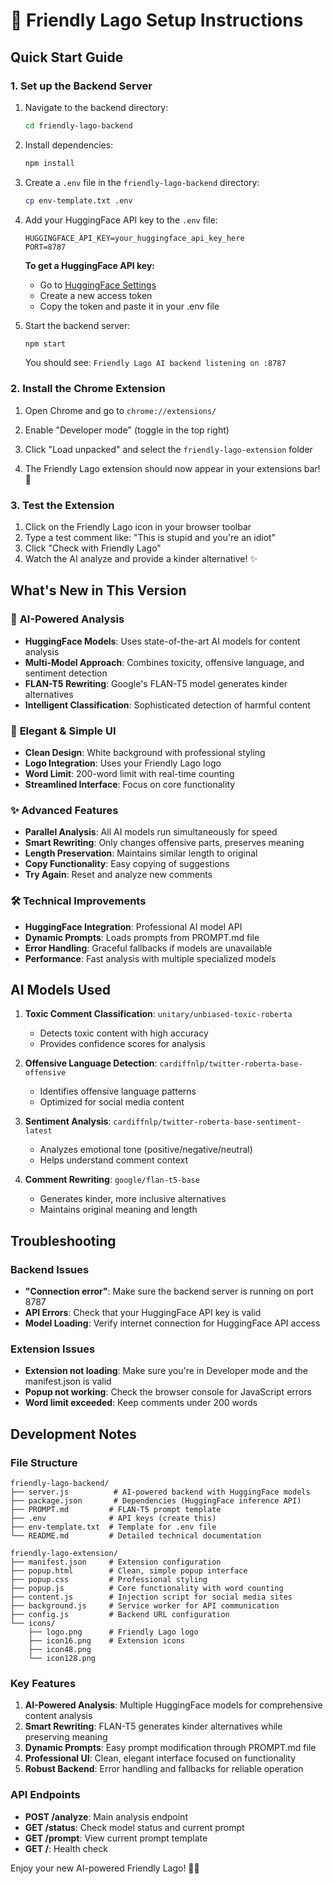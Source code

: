 # 🦜 Friendly Lago Setup Instructions

## Quick Start Guide

### 1. Set up the Backend Server

1. Navigate to the backend directory:
   ```bash
   cd friendly-lago-backend
   ```

2. Install dependencies:
   ```bash
   npm install
   ```

3. Create a `.env` file in the `friendly-lago-backend` directory:
   ```bash
   cp env-template.txt .env
   ```

4. Add your HuggingFace API key to the `.env` file:
   ```
   HUGGINGFACE_API_KEY=your_huggingface_api_key_here
   PORT=8787
   ```

   **To get a HuggingFace API key:**
   - Go to [HuggingFace Settings](https://huggingface.co/settings/tokens)
   - Create a new access token
   - Copy the token and paste it in your .env file

5. Start the backend server:
   ```bash
   npm start
   ```

   You should see: `Friendly Lago AI backend listening on :8787`

### 2. Install the Chrome Extension

1. Open Chrome and go to `chrome://extensions/`

2. Enable "Developer mode" (toggle in the top right)

3. Click "Load unpacked" and select the `friendly-lago-extension` folder

4. The Friendly Lago extension should now appear in your extensions bar! 🦜

### 3. Test the Extension

1. Click on the Friendly Lago icon in your browser toolbar
2. Type a test comment like: "This is stupid and you're an idiot"
3. Click "Check with Friendly Lago"
4. Watch the AI analyze and provide a kinder alternative! ✨

## What's New in This Version

### 🤖 **AI-Powered Analysis**
- **HuggingFace Models**: Uses state-of-the-art AI models for content analysis
- **Multi-Model Approach**: Combines toxicity, offensive language, and sentiment detection
- **FLAN-T5 Rewriting**: Google's FLAN-T5 model generates kinder alternatives
- **Intelligent Classification**: Sophisticated detection of harmful content

### 🎨 **Elegant & Simple UI**
- **Clean Design**: White background with professional styling
- **Logo Integration**: Uses your Friendly Lago logo
- **Word Limit**: 200-word limit with real-time counting
- **Streamlined Interface**: Focus on core functionality

### ✨ **Advanced Features**
- **Parallel Analysis**: All AI models run simultaneously for speed
- **Smart Rewriting**: Only changes offensive parts, preserves meaning
- **Length Preservation**: Maintains similar length to original
- **Copy Functionality**: Easy copying of suggestions
- **Try Again**: Reset and analyze new comments

### 🛠 **Technical Improvements**
- **HuggingFace Integration**: Professional AI model API
- **Dynamic Prompts**: Loads prompts from PROMPT.md file
- **Error Handling**: Graceful fallbacks if models are unavailable
- **Performance**: Fast analysis with multiple specialized models

## AI Models Used

1. **Toxic Comment Classification**: `unitary/unbiased-toxic-roberta`
   - Detects toxic content with high accuracy
   - Provides confidence scores for analysis

2. **Offensive Language Detection**: `cardiffnlp/twitter-roberta-base-offensive`
   - Identifies offensive language patterns
   - Optimized for social media content

3. **Sentiment Analysis**: `cardiffnlp/twitter-roberta-base-sentiment-latest`
   - Analyzes emotional tone (positive/negative/neutral)
   - Helps understand comment context

4. **Comment Rewriting**: `google/flan-t5-base`
   - Generates kinder, more inclusive alternatives
   - Maintains original meaning and length

## Troubleshooting

### Backend Issues
- **"Connection error"**: Make sure the backend server is running on port 8787
- **API Errors**: Check that your HuggingFace API key is valid
- **Model Loading**: Verify internet connection for HuggingFace API access

### Extension Issues
- **Extension not loading**: Make sure you're in Developer mode and the manifest.json is valid
- **Popup not working**: Check the browser console for JavaScript errors
- **Word limit exceeded**: Keep comments under 200 words

## Development Notes

### File Structure
```
friendly-lago-backend/
├── server.js          # AI-powered backend with HuggingFace models
├── package.json       # Dependencies (HuggingFace inference API)
├── PROMPT.md         # FLAN-T5 prompt template
├── .env              # API keys (create this)
├── env-template.txt  # Template for .env file
└── README.md         # Detailed technical documentation

friendly-lago-extension/
├── manifest.json     # Extension configuration
├── popup.html        # Clean, simple popup interface
├── popup.css         # Professional styling
├── popup.js          # Core functionality with word counting
├── content.js        # Injection script for social media sites
├── background.js     # Service worker for API communication
├── config.js         # Backend URL configuration
└── icons/
    ├── logo.png      # Friendly Lago logo
    ├── icon16.png    # Extension icons
    ├── icon48.png
    └── icon128.png
```

### Key Features

1. **AI-Powered Analysis**: Multiple HuggingFace models for comprehensive content analysis
2. **Smart Rewriting**: FLAN-T5 generates kinder alternatives while preserving meaning
3. **Dynamic Prompts**: Easy prompt modification through PROMPT.md file
4. **Professional UI**: Clean, elegant interface focused on functionality
5. **Robust Backend**: Error handling and fallbacks for reliable operation

### API Endpoints

- **POST /analyze**: Main analysis endpoint
- **GET /status**: Check model status and current prompt
- **GET /prompt**: View current prompt template
- **GET /**: Health check

Enjoy your new AI-powered Friendly Lago! 🦜✨
